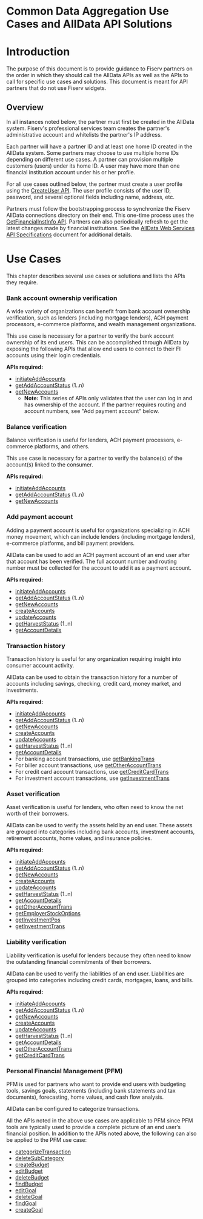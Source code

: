 # Common Data Aggregation Use Cases and AllData API Solutions

# Introduction

The purpose of this document is to provide guidance to Fiserv partners on the order in which they should call the AllData APIs as well as the APIs to call for specific use cases and solutions. This document is meant for API partners that do not use Fiserv widgets.

## Overview

In all instances noted below, the partner must first be created in the AllData system. Fiserv&#39;s professional services team creates the partner&#39;s administrative account and whitelists the partner&#39;s IP address.

Each partner will have a partner ID and at least one home ID created in the AllData system. Some partners may choose to use multiple home IDs depending on different use cases. A partner can provision multiple customers (users) under its home ID. A user may have more than one financial institution account under his or her profile.

For all use cases outlined below, the partner must create a user profile using the [CreateUser API](../api/?type=post&path=/WealthManagementWeb/ws/UserMgmt/createUser). The user profile consists of the user ID, password, and several optional fields including name, address, etc.

Partners must follow the bootstrapping process to synchronize the Fiserv AllData connections directory on their end. This one-time process uses the [GetFinancialInstInfo API](../api/?type=post&path=/WealthManagementWeb/ws/SeedDataInq/getFinancialInstInfo). Partners can also periodically refresh to get the latest changes made by financial institutions. See the [AllData Web Services API Specifications](https://developer.fiserv.com/product/AllDataAggregation/docs/?path=docs/alldata-ws-api.md) document for additional details.

# Use Cases

This chapter describes several use cases or solutions and lists the APIs they require.

### Bank account ownership verification

A wide variety of organizations can benefit from bank account ownership verification, such as lenders (including mortgage lenders), ACH payment processors, e-commerce platforms, and wealth management organizations. 

This use case is necessary for a partner to verify the bank account ownership of its end users. This can be accomplished through AllData by exposing the following APIs that allow end users to connect to their FI accounts using their login credentials.

**APIs required:**

- [initiateAddAccounts](../api/?type=post&path=/WealthManagementWeb/ws/AccountMgmt/initiateAddAccounts)
- [getAddAccountStatus](../api/?type=post&path=/WealthManagementWeb/ws/AccountMgmt/getAddAccountStatus) (1..n)
- [getNewAccounts](../api/?type=post&path=/WealthManagementWeb/ws/AccountMgmt/getNewAccounts)
    * **Note:** This series of APIs only validates that the user can log in and has ownership of the account. If the partner requires routing and account numbers, see &quot;Add payment account&quot; below.

### Balance verification

Balance verification is useful for lenders, ACH payment processors, e-commerce platforms, and others.

This use case is necessary for a partner to verify the balance(s) of the account(s) linked to the consumer.

**APIs required:**

- [initiateAddAccounts](../api/?type=post&path=/WealthManagementWeb/ws/AccountMgmt/initiateAddAccounts)
- [getAddAccountStatus](../api/?type=post&path=/WealthManagementWeb/ws/AccountMgmt/getAddAccountStatus) (1..n)
- [getNewAccounts](../api/?type=post&path=/WealthManagementWeb/ws/AccountMgmt/getNewAccounts)

### Add payment account

Adding a payment account is useful for organizations specializing in ACH money movement, which can include lenders (including mortgage lenders), e-commerce platforms, and bill payment providers. 

AllData can be used to add an ACH payment account of an end user after that account has been verified. The full account number and routing number must be collected for the account to add it as a payment account. 

**APIs required:**

- [initiateAddAccounts](../api/?type=post&path=/WealthManagementWeb/ws/AccountMgmt/initiateAddAccounts)
- [getAddAccountStatus](../api/?type=post&path=/WealthManagementWeb/ws/AccountMgmt/getAddAccountStatus) (1..n)
- [getNewAccounts](../api/?type=post&path=/WealthManagementWeb/ws/AccountMgmt/getNewAccounts)
- [createAccounts](../api/?type=post&path=/WealthManagementWeb/ws/AccountMgmt/createAccounts)
- [updateAccounts](../api/?type=post&path=/WealthManagementWeb/ws/HarvestAccountData/updateAccounts)
- [getHarvestStatus](../api/?type=post&path=/WealthManagementWeb/ws/HarvestAccountData/getHarvestStatus) (1..n)
- [getAccountDetails](../api/?type=post&path=/WealthManagementWeb/ws/AccountDataInq/getAccountDetails)

### Transaction history

Transaction history is useful for any organization requiring insight into consumer account activity.

AllData can be used to obtain the transaction history for a number of accounts including savings, checking, credit card, money market, and investments. 

**APIs required:**

- [initiateAddAccounts](../api/?type=post&path=/WealthManagementWeb/ws/AccountMgmt/initiateAddAccounts)
- [getAddAccountStatus](../api/?type=post&path=/WealthManagementWeb/ws/AccountMgmt/getAddAccountStatus) (1..n)
- [getNewAccounts](../api/?type=post&path=/WealthManagementWeb/ws/AccountMgmt/getNewAccounts)
- [createAccounts](../api/?type=post&path=/WealthManagementWeb/ws/AccountMgmt/createAccounts)
- [updateAccounts](../api/?type=post&path=/WealthManagementWeb/ws/HarvestAccountData/updateAccounts)
- [getHarvestStatus](../api/?type=post&path=/WealthManagementWeb/ws/HarvestAccountData/getHarvestStatus) (1..n)
- [getAccountDetails](../api/?type=post&path=/WealthManagementWeb/ws/AccountDataInq/getAccountDetails)
- For banking account transactions, use [getBankingTrans](../api/?type=post&path=/WealthManagementWeb/ws/AccountDataInq/getBankingTrans)
- For biller account transactions, use [getOtherAccountTrans](../api/?type=post&path=/WealthManagementWeb/ws/AccountDataInq/getOtherAccountTrans)
- For credit card account transactions, use [getCreditCardTrans](../api/?type=post&path=/WealthManagementWeb/ws/AccountDataInq/getCreditCardTrans)
- For investment account transactions, use [getInvestmentTrans](../api/?type=post&path=/WealthManagementWeb/ws/AccountDataInq/getInvestmentTrans)

### Asset verification

Asset verification is useful for lenders, who often need to know the net worth of their borrowers.

AllData can be used to verify the assets held by an end user. These assets are grouped into categories including bank accounts, investment accounts, retirement accounts, home values, and insurance policies.

**APIs required:**

- [initiateAddAccounts](../api/?type=post&path=/WealthManagementWeb/ws/AccountMgmt/initiateAddAccounts)
- [getAddAccountStatus](../api/?type=post&path=/WealthManagementWeb/ws/AccountMgmt/getAddAccountStatus) (1..n)
- [getNewAccounts](../api/?type=post&path=/WealthManagementWeb/ws/AccountMgmt/getNewAccounts)
- [createAccounts](../api/?type=post&path=/WealthManagementWeb/ws/AccountMgmt/createAccounts)
- [updateAccounts](../api/?type=post&path=/WealthManagementWeb/ws/HarvestAccountData/updateAccounts)
- [getHarvestStatus](../api/?type=post&path=/WealthManagementWeb/ws/HarvestAccountData/getHarvestStatus) (1..n)
- [getAccountDetails](../api/?type=post&path=/WealthManagementWeb/ws/AccountDataInq/getAccountDetails)
- [getOtherAccountTrans](../api/?type=post&path=/WealthManagementWeb/ws/AccountDataInq/getOtherAccountTrans)
- [getEmployerStockOptions](../api/?type=post&path=/WealthManagementWeb/ws/AccountDataInq/getEmployerStockOptions)
- [getInvestmentPos](../api/?type=post&path=/WealthManagementWeb/ws/AccountDataInq/getInvestmentPos)
- [getInvestmentTrans](../api/?type=post&path=/WealthManagementWeb/ws/AccountDataInq/getInvestmentTrans)

### Liability verification

Liability verification is useful for lenders because they often need to know the outstanding financial commitments of their borrowers.

AllData can be used to verify the liabilities of an end user. Liabilities are grouped into categories including credit cards, mortgages, loans, and bills.

**APIs required:**

- [initiateAddAccounts](../api/?type=post&path=/WealthManagementWeb/ws/AccountMgmt/initiateAddAccounts)
- [getAddAccountStatus](../api/?type=post&path=/WealthManagementWeb/ws/AccountMgmt/getAddAccountStatus) (1..n)
- [getNewAccounts](../api/?type=post&path=/WealthManagementWeb/ws/AccountMgmt/getNewAccounts)
- [createAccounts](../api/?type=post&path=/WealthManagementWeb/ws/AccountMgmt/createAccounts)
- [updateAccounts](../api/?type=post&path=/WealthManagementWeb/ws/HarvestAccountData/updateAccounts)
- [getHarvestStatus](../api/?type=post&path=/WealthManagementWeb/ws/HarvestAccountData/getHarvestStatus) (1..n)
- [getAccountDetails](../api/?type=post&path=/WealthManagementWeb/ws/AccountDataInq/getAccountDetails)
- [getOtherAccountTrans](../api/?type=post&path=/WealthManagementWeb/ws/AccountDataInq/getOtherAccountTrans)
- [getCreditCardTrans](../api/?type=post&path=/WealthManagementWeb/ws/AccountDataInq/getCreditCardTrans)

### Personal Financial Management (PFM)

PFM is used for partners who want to provide end users with budgeting tools, savings goals, statements (including bank statements and tax documents), forecasting, home values, and cash flow analysis. 

AllData can be configured to categorize transactions. 

All the APIs noted in the above use cases are applicable to PFM since PFM tools are typically used to provide a complete picture of an end user’s financial position. In addition to the APIs noted above, the following can also be applied to the PFM use case:

- [categorizeTransaction](../api/?type=post&path=/WealthManagementWeb/ws/TxnMgmt/categorizeTransaction)
- [deleteSubCategory](../api/?type=post&path=/WealthManagementWeb/ws/TxnMgmt/deleteSubCategory)
- [createBudget](../api/?type=post&path=/WealthManagementWeb/ws/BudgetMgmt/createBudget)
- [editBudget](../api/?type=post&path=/WealthManagementWeb/ws/BudgetMgmt/editBudget)
- [deleteBudget](../api/?type=post&path=/WealthManagementWeb/ws/BudgetMgmt/deleteBudget)
- [findBudget](../api/?type=post&path=/WealthManagementWeb/ws/BudgetMgmt/findBudget)
- [editGoal](../api/?type=post&path=/WealthManagementWeb/ws/GoalMgmt/editGoal)
- [deleteGoal](../api/?type=post&path=/WealthManagementWeb/ws/GoalMgmt/deleteGoal)
- [findGoal](../api/?type=post&path=/WealthManagementWeb/ws/GoalMgmt/findGoal)
- [createGoal](../api/?type=post&path=/WealthManagementWeb/ws/GoalMgmt/createGoal)
